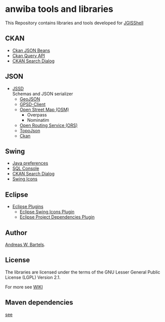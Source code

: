 # anwiba tools and libraries

This Repository contains libraries and tools developed for [JGISShell](https://github.com/AndreasWBartels/JGISShell)

## CKAN
* [Ckan JSON Beans](https://github.com/AndreasWBartels/libraries/wiki/Ckan)
* [Ckan Query API](https://github.com/AndreasWBartels/libraries/wiki/Ckan)
* [CKAN Search Dialog](https://github.com/AndreasWBartels/libraries/wiki/Swing-Ckan-Search-Dialog)

## JSON
* [JSSD](https://github.com/AndreasWBartels/libraries/wiki/JSSD)   
Schemas and JSON serializer
  * [GeoJSON](https://github.com/AndreasWBartels/libraries/wiki/GeoJSON)
  * [GPSD-Client](https://github.com/AndreasWBartels/libraries/wiki/GPSD-Client)
  * [Open Street Map (OSM)](https://github.com/AndreasWBartels/libraries/wiki/OSM)
    * Overpass
    * Nominatim
  * [Open Routing Service (ORS)](https://github.com/AndreasWBartels/libraries/wiki/ORS)
  * [TopoJson](https://github.com/AndreasWBartels/libraries/wiki/TopoJson)
  * [Ckan](https://github.com/AndreasWBartels/libraries/wiki/Ckan)

## Swing
* [Java preferences](https://github.com/AndreasWBartels/libraries/wiki/Swing-Java-Preferences)
* [SQL Console](https://github.com/AndreasWBartels/libraries/wiki/Swing-SQL-Console)
* [CKAN Search Dialog](https://github.com/AndreasWBartels/libraries/wiki/Swing-Ckan-Search-Dialog)
* [Swing Icons](https://github.com/AndreasWBartels/libraries/wiki/Swing-Icons)

## Eclipse
* [Eclipse Plugins](https://github.com/AndreasWBartels/libraries/wiki/Eclipse-Plugins)
  * [Eclipse Swing Icons Plugin](https://github.com/AndreasWBartels/libraries/wiki/Eclipse-Swing-Icons-Plugins)
  * [Eclipse Project Dependencies Plugin](https://github.com/AndreasWBartels/libraries/wiki/Eclipse-Project-Dependencies-Plugins)

## Author
[Andreas W. Bartels](https://github.com/AndreasWBartels).

## License

The libraries are licensed under the terms of the GNU Lesser General Public License (LGPL) Version 2.1. 

For more see [WIKI](https://github.com/AndreasWBartels/libraries/wiki) 

## Maven dependencies

[see](https://mvnrepository.com/artifact/net.anwiba)
